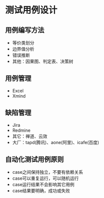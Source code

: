 # 测试用例设计

## 用例编写方法

- 等价类划分
- 边界值分析
- 错误推断
- 其他：因果图、判定表、决策树

## 用例管理

- Excel
- Xmind

## 缺陷管理

- Jira
- Redmine
- 其它：禅道、云效
- 大厂：tapd(腾讯)、aone(阿里)、icafe(百度)

## 自动化测试用例原则

- case之间保持独立，不要有依赖关系
- case可以重复运行，可以随机运行
- case运行结果不会影响其它用例
- case结果要明确，成功或失败